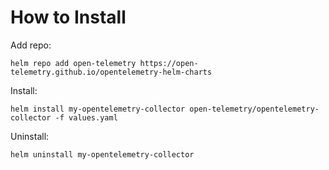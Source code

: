 # How to Install

Add repo:

```text
helm repo add open-telemetry https://open-telemetry.github.io/opentelemetry-helm-charts
```

Install:

```text
helm install my-opentelemetry-collector open-telemetry/opentelemetry-collector -f values.yaml
```

Uninstall:

```text
helm uninstall my-opentelemetry-collector
```
